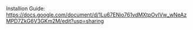 Installion Guide: https://docs.google.com/document/d/1Lu67ENio761vdMXtpOvIVw_wNeAzMPD7ZkG6V3GKm2M/edit?usp=sharing

